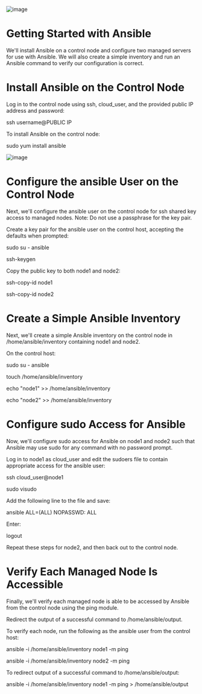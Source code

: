 ![image](https://user-images.githubusercontent.com/44756128/113488442-c87a0a80-9483-11eb-8e61-3a5541b995f9.png)

# Getting Started with Ansible
We'll install Ansible on a control node and configure two managed servers for use with Ansible. We will also create a simple inventory and run an Ansible command to verify our configuration is correct.

# Install Ansible on the Control Node
Log in to the control node using ssh, cloud_user, and the provided public IP address and password:

ssh username@PUBLIC IP

To install Ansible on the control node:

sudo yum install ansible

![image](https://user-images.githubusercontent.com/44756128/113488650-fdd32800-9484-11eb-9401-000e08dd3b80.png)


# Configure the ansible User on the Control Node
Next, we'll configure the ansible user on the control node for ssh shared key access to managed nodes.
Note: Do not use a passphrase for the key pair.

Create a key pair for the ansible user on the control host, accepting the defaults when prompted:

sudo su - ansible

ssh-keygen

Copy the public key to both node1 and node2:

ssh-copy-id node1

ssh-copy-id node2

# Create a Simple Ansible Inventory
Next, we'll create a simple Ansible inventory on the control node in /home/ansible/inventory containing node1 and node2.

On the control host:

sudo su - ansible

touch /home/ansible/inventory

echo "node1" >> /home/ansible/inventory

echo "node2" >> /home/ansible/inventory

# Configure sudo Access for Ansible
Now, we'll configure sudo access for Ansible on node1 and node2 such that Ansible may use sudo for any command with no password prompt.

Log in to node1 as cloud_user and edit the sudoers file to contain appropriate access for the ansible user:

ssh cloud_user@node1

sudo visudo

Add the following line to the file and save:

ansible    ALL=(ALL)       NOPASSWD: ALL

Enter:

logout

Repeat these steps for node2, and then back out to the control node.

# Verify Each Managed Node Is Accessible
Finally, we'll verify each managed node is able to be accessed by Ansible from the control node using the ping module.

Redirect the output of a successful command to /home/ansible/output.

To verify each node, run the following as the ansible user from the control host:

ansible -i /home/ansible/inventory node1 -m ping

ansible -i /home/ansible/inventory node2 -m ping

To redirect output of a successful command to /home/ansible/output:

ansible -i /home/ansible/inventory node1 -m ping > /home/ansible/output
